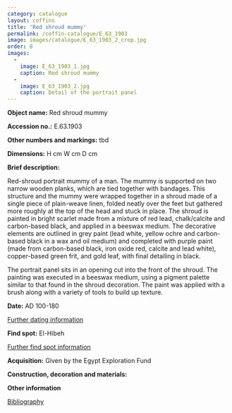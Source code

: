 ```yaml
---
category: catalogue
layout: coffins
title: 'Red shroud mummy'
permalink: /coffin-catalogue/E_63_1903
image: images/catalogue/E_63_1903_2_crop.jpg
order: 8
images: 
  -
    image: E_63_1903_1.jpg
    caption: Red shroud mummy
  -
    image: E_63_1903_2.jpg
    caption: Detail of the portrait panel
---
```


**Object name:** 
Red shroud mummy 

**Accession no.:** 
E.63.1903

**Other numbers and markings:**
tbd

**Dimensions:** 
H <xxxx> cm
W <xxxx> cm
D <xxxx> cm

**Brief description:** 

Red-shroud portrait mummy of a man. The mummy is supported on two narrow
wooden planks, which are tied
together with bandages. This structure and the mummy were
wrapped together in a shroud made of a single piece of plain-weave
linen, folded neatly over the feet but gathered more roughly at the top
of the head and stuck in place. The shroud is painted in bright scarlet
made from a mixture of red lead, chalk/calcite and carbon-based black,
and applied in a beeswax medium. The decorative elements are outlined in
grey paint (lead white, yellow ochre and carbon-based black in a wax and
oil medium) and completed with purple paint (made from carbon-based
black, iron oxide red, calcite and lead white), copper-based green frit,
and gold leaf, with final detailing in black. 

The portrait panel sits in an opening cut into the front of the shroud.
The painting was executed in a beeswax medium, using a pigment palette
similar to that found in the shroud decoration. The paint was applied
with a brush along with a variety of tools to build up texture. 

**Date:**
AD 100-180

[Further dating information](/catalogue_extras/E_63_1903_dating)

**Find spot:**
El-Hibeh

[Further find spot information](/catalogue_extras/E_63_1903_findspot)

**Acquisition:**
Given by the Egypt Exploration Fund 

**Construction, decoration and materials:**


**Other information**

[Bibliography](/catalogue_extras/E_63_1903_bibliography)
